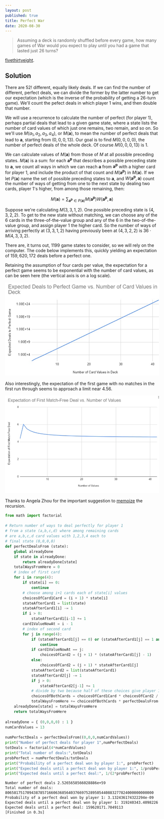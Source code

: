 ```yaml
---
layout: post
published: true
title: Perfect War
date: 2020-08-30
---
```


>Assuming a deck is randomly shuffled before every game, how many games of War would you expect to play until you had a game that lasted just 26 turns?

[fivethirtyeight](https://fivethirtyeight.com/features/can-you-cover-the-globe/).

<!--more-->

## Solution

There are $52!$ different, equally likely deals. If we can find the number of different, perfect deals, we can divide the former by the latter number to get our expectation (which is the inverse of the probability of getting a $26$-turn game). We'll count the pefect deals in which player 1 wins, and then double that number.

We will use a recurrence to calculate the number of perfect (for player 1), perhaps partial deals that lead to a given game state, where a state lists the number of card values of which just one remains, two remain, and so on. So we'll use $M(a_1,a_2,a_3,a_4)$, or $M(\mathbf{a})$, to mean the number of perfect deals that lead to $\mathbf{a}$, starting from $(0,0,0,13)$. Our goal is to find $M(0,0,0,0)$, the number of perfect deals of the whole deck. Of course $M(0,0,0,13)$ is $1$.

We can calculate values of $M(\mathbf{a})$ from those of $M$ at all possible preceding states. $M(\mathbf{a})$ is a sum: for each $\mathbf{a^p}$ that describes a possible preceding state to $\mathbf{a}$, we count all ways in which we can reach $\mathbf{a}$ from $\mathbf{a^p}$ with a higher card for player 1, and include the product of that count and $M(\mathbf{a^p})$ in $M(\mathbf{a})$. If we let $P(\mathbf{a})$ name the set of possible preceding states to $\mathbf{a}$, and $W(\mathbf{a^p},\mathbf{a})$ count the number of ways of getting from one to the next state by dealing two cards, player 1's higher, from among those remaining, then:

$$M(\mathbf{a}) =
\sum_{\mathbf{a^p} \in P(\mathbf{a})} 
M(\mathbf{a^p}) W(\mathbf{a^p},\mathbf{a})$$

Suppose we're calculating $M(3,3,1,2)$. One possible preceding state is $(4,3,2,2)$. To get to the new state without matching, we can choose any of the $6$ cards in the three-of-the-value group and any of the $6$ in the two-of-the-value group, and assign player 1 the higher card. So the number of ways of arriving perfectly at $(3,3,1,2)$ having previously been at $(4,3,2,2)$ is $36 \cdot M(4,3,3,2)$.

There are, it turns out, $1199$ game states to consider, so we will rely on the computer. The code below implements this, quickly yielding an expectation of $159,620,172$ deals before a perfect one.

Retaining the assumption of four cards per value, the expectation for a perfect game seems to be exponential with the number of card values, as can be seen here (the vertical axis is on a log scale).

![Straight line with log y axis](/img/PerfectWar.jpg)

Also interestingly, the expectation of the first game with no matches in the first run through seems to approach a limit near 4.56.

![](/img/PerfectWar2.jpg)

Thanks to Angela Zhou for the important suggestion to [memoize](https://en.wikipedia.org/wiki/Dynamic_programming) the recursion.

```python
from math import factorial

# Return number of ways to deal perfectly for player 1
# from a state (a,b,c,d) where among remaining cards 
# are a,b,c,d card values with 1,2,3,4 each to
# final state (0,0,0,0)
def perfectDealsFrom (state):
	global alreadyDone
	if state in alreadyDone:
		return alreadyDone[state]
	totalWaysFromHere = 0
	# index of first card
	for i in range(4):
		if state[i] == 0:
			continue
		# choose among i+1 cards each of state[i] values
		choicesOfCard1Card = (i + 1) * state[i]
		stateAfterCard1 = list(state)
		stateAfterCard1[i] -= 1
		if i > 0:
			stateAfterCard1[i-1] += 1
		card1ValueNowAt = i - 1
		# index of second card
		for j in range(4):
			if (stateAfterCard1[j] == 0) or (stateAfterCard1[j] == 1 and card1ValueNowAt == j):
				continue
			if card1ValueNowAt == j:
				choicesOfCard2 = (j + 1) * (stateAfterCard1[j] - 1)
			else:
				choicesOfCard2 = (j + 1) * stateAfterCard1[j]
			stateAfterCard2 = list(stateAfterCard1)
			stateAfterCard2[j] -= 1
			if j > 0:
				stateAfterCard2[j-1] += 1
			# divide by two because half of these choices give player 1 the lower card
			choicesOfBothCards = choicesOfCard1Card * choicesOfCard2 / 2
			totalWaysFromHere += choicesOfBothCards * perfectDealsFrom(tuple(stateAfterCard2))
	alreadyDone[state] = totalWaysFromHere
	return totalWaysFromHere

alreadyDone = { (0,0,0,0) : 1 }
numCardValues = 13

numPerfectDeals = perfectDealsFrom((0,0,0,numCardValues))
print("Number of perfect deals for player 1",numPerfectDeals)
totDeals = factorial(4*numCardValues)
print("Total number of deals:",totDeals)
probPerfect = numPerfectDeals/totDeals
print("Probability of a perfect deal won by player 1:", probPerfect)
print("Expected deals until a perfect deal won by player 1:", 1/probPerfect)
print("Expected deals until a perfect deal:", 1/(2*probPerfect))
```

```
Number of perfect deals 2.5265658566028886e+59
Total number of deals: 80658175170943878571660636856403766975289505440883277824000000000000
Probability of a perfect deal won by player 1: 3.132436174322294e-09
Expected deals until a perfect deal won by player 1: 319240343.4098226
Expected deals until a perfect deal: 159620171.7049113
[Finished in 0.3s]
```

<br>
